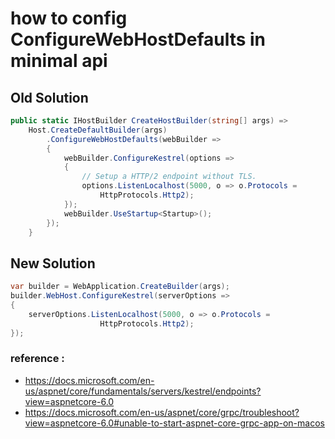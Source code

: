 # how to config ConfigureWebHostDefaults in minimal api

## Old Solution

```c#
public static IHostBuilder CreateHostBuilder(string[] args) =>
    Host.CreateDefaultBuilder(args)
        .ConfigureWebHostDefaults(webBuilder =>
        {
            webBuilder.ConfigureKestrel(options =>
            {
                // Setup a HTTP/2 endpoint without TLS.
                options.ListenLocalhost(5000, o => o.Protocols =
                    HttpProtocols.Http2);
            });
            webBuilder.UseStartup<Startup>();
        });
    }
```

## New Solution

```c#
var builder = WebApplication.CreateBuilder(args);
builder.WebHost.ConfigureKestrel(serverOptions =>
{
    serverOptions.ListenLocalhost(5000, o => o.Protocols =
                    HttpProtocols.Http2);
});
```

### reference :

- https://docs.microsoft.com/en-us/aspnet/core/fundamentals/servers/kestrel/endpoints?view=aspnetcore-6.0
- https://docs.microsoft.com/en-us/aspnet/core/grpc/troubleshoot?view=aspnetcore-6.0#unable-to-start-aspnet-core-grpc-app-on-macos
